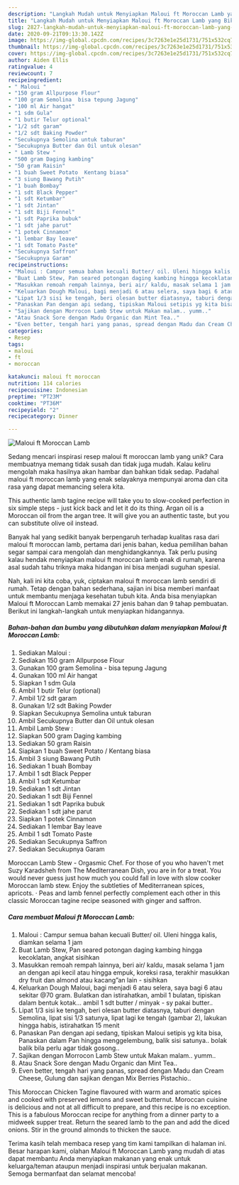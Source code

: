 ```yaml
---
description: "Langkah Mudah untuk Menyiapkan Maloui ft Moroccan Lamb yang Bikin Ngiler"
title: "Langkah Mudah untuk Menyiapkan Maloui ft Moroccan Lamb yang Bikin Ngiler"
slug: 2827-langkah-mudah-untuk-menyiapkan-maloui-ft-moroccan-lamb-yang-bikin-ngiler
date: 2020-09-21T09:13:30.142Z
image: https://img-global.cpcdn.com/recipes/3c7263e1e25d1731/751x532cq70/maloui-ft-moroccan-lamb-foto-resep-utama.jpg
thumbnail: https://img-global.cpcdn.com/recipes/3c7263e1e25d1731/751x532cq70/maloui-ft-moroccan-lamb-foto-resep-utama.jpg
cover: https://img-global.cpcdn.com/recipes/3c7263e1e25d1731/751x532cq70/maloui-ft-moroccan-lamb-foto-resep-utama.jpg
author: Aiden Ellis
ratingvalue: 4
reviewcount: 7
recipeingredient:
- " Maloui "
- "150 gram Allpurpose Flour"
- "100 gram Semolina  bisa tepung Jagung"
- "100 ml Air hangat"
- "1 sdm Gula"
- "1 butir Telur optional"
- "1/2 sdt garam"
- "1/2 sdt Baking Powder"
- "Secukupnya Semolina untuk taburan"
- "Secukupnya Butter dan Oil untuk olesan"
- " Lamb Stew "
- "500 gram Daging kambing"
- "50 gram Raisin"
- "1 buah Sweet Potato  Kentang biasa"
- "3 siung Bawang Putih"
- "1 buah Bombay"
- "1 sdt Black Pepper"
- "1 sdt Ketumbar"
- "1 sdt Jintan"
- "1 sdt Biji Fennel"
- "1 sdt Paprika bubuk"
- "1 sdt jahe parut"
- "1 potek Cinnamon"
- "1 lembar Bay leave"
- "1 sdt Tomato Paste"
- "Secukupnya Saffron"
- "Secukupnya Garam"
recipeinstructions:
- "Maloui : Campur semua bahan kecuali Butter/ oil. Uleni hingga kalis, diamkan selama 1 jam"
- "Buat Lamb Stew, Pan seared potongan daging kambing hingga kecoklatan, angkat sisihkan"
- "Masukkan remoah rempah lainnya, beri air/ kaldu, masak selama 1 jam an dengan api kecil atau hingga empuk, koreksi rasa, terakhir masukkan dry fruit dan almond atau kacang”an lain - sisihkan"
- "Keluarkan Dough Maloui, bagi menjadi 6 atau selera, saya bagi 6 atau sekitar @70 gram. Bulatkan dan istirahatkan, ambil 1 bulatan, tipiskan dalam bentuk kotak... ambil 1 sdt butter / minyak - sy pakai butter.."
- "Lipat 1/3 sisi ke tengah, beri olesan butter diatasnya, taburi dengan Semolina, lipat sisi 1/3 satunya, lipat lagi ke tengah (gambar 2), lakukan hingga habis, istirahatkan 15 menit"
- "Panaskan Pan dengan api sedang, tipiskan Maloui setipis yg kita bisa, Panaskan dalam Pan hingga menggelembung, balik sisi satunya.. bolak balik bila perlu agar tidak gosong.."
- "Sajikan dengan Morrocon Lamb Stew untuk Makan malam.. yumm.."
- "Atau Snack Sore dengan Madu Organic dan Mint Tea.."
- "Even better, tengah hari yang panas, spread dengan Madu dan Cream Cheese, Gulung dan sajikan dengan Mix Berries Pistachio.."
categories:
- Resep
tags:
- maloui
- ft
- moroccan

katakunci: maloui ft moroccan 
nutrition: 114 calories
recipecuisine: Indonesian
preptime: "PT23M"
cooktime: "PT36M"
recipeyield: "2"
recipecategory: Dinner

---
```



![Maloui ft Moroccan Lamb](https://img-global.cpcdn.com/recipes/3c7263e1e25d1731/751x532cq70/maloui-ft-moroccan-lamb-foto-resep-utama.jpg)

Sedang mencari inspirasi resep maloui ft moroccan lamb yang unik? Cara membuatnya memang tidak susah dan tidak juga mudah. Kalau keliru mengolah maka hasilnya akan hambar dan bahkan tidak sedap. Padahal maloui ft moroccan lamb yang enak selayaknya mempunyai aroma dan cita rasa yang dapat memancing selera kita.

This authentic lamb tagine recipe will take you to slow-cooked perfection in six simple steps - just kick back and let it do its thing. Argan oil is a Moroccan oil from the argan tree. It will give you an authentic taste, but you can substitute olive oil instead.

Banyak hal yang sedikit banyak berpengaruh terhadap kualitas rasa dari maloui ft moroccan lamb, pertama dari jenis bahan, kedua pemilihan bahan segar sampai cara mengolah dan menghidangkannya. Tak perlu pusing kalau hendak menyiapkan maloui ft moroccan lamb enak di rumah, karena asal sudah tahu triknya maka hidangan ini bisa menjadi suguhan spesial.


Nah, kali ini kita coba, yuk, ciptakan maloui ft moroccan lamb sendiri di rumah. Tetap dengan bahan sederhana, sajian ini bisa memberi manfaat untuk membantu menjaga kesehatan tubuh kita. Anda bisa menyiapkan Maloui ft Moroccan Lamb memakai 27 jenis bahan dan 9 tahap pembuatan. Berikut ini langkah-langkah untuk menyiapkan hidangannya.

<!--inarticleads1-->

##### Bahan-bahan dan bumbu yang dibutuhkan dalam menyiapkan Maloui ft Moroccan Lamb:

1. Sediakan  Maloui :
1. Sediakan 150 gram Allpurpose Flour
1. Gunakan 100 gram Semolina - bisa tepung Jagung
1. Gunakan 100 ml Air hangat
1. Siapkan 1 sdm Gula
1. Ambil 1 butir Telur (optional)
1. Ambil 1/2 sdt garam
1. Gunakan 1/2 sdt Baking Powder
1. Siapkan Secukupnya Semolina untuk taburan
1. Ambil Secukupnya Butter dan Oil untuk olesan
1. Ambil  Lamb Stew :
1. Siapkan 500 gram Daging kambing
1. Sediakan 50 gram Raisin
1. Siapkan 1 buah Sweet Potato / Kentang biasa
1. Ambil 3 siung Bawang Putih
1. Sediakan 1 buah Bombay
1. Ambil 1 sdt Black Pepper
1. Ambil 1 sdt Ketumbar
1. Sediakan 1 sdt Jintan
1. Sediakan 1 sdt Biji Fennel
1. Sediakan 1 sdt Paprika bubuk
1. Sediakan 1 sdt jahe parut
1. Siapkan 1 potek Cinnamon
1. Sediakan 1 lembar Bay leave
1. Ambil 1 sdt Tomato Paste
1. Sediakan Secukupnya Saffron
1. Sediakan Secukupnya Garam


Moroccan Lamb Stew - Orgasmic Chef. For those of you who haven&#39;t met Suzy Karadsheh from The Mediterranean Dish, you are in for a treat. You would never guess just how much you could fall in love with slow cooker Moroccan lamb stew. Enjoy the subtleties of Mediterranean spices, apricots. · Peas and lamb fennel perfectly complement each other in this classic Moroccan tagine recipe seasoned with ginger and saffron. 

<!--inarticleads2-->

##### Cara membuat Maloui ft Moroccan Lamb:

1. Maloui : Campur semua bahan kecuali Butter/ oil. Uleni hingga kalis, diamkan selama 1 jam
1. Buat Lamb Stew, Pan seared potongan daging kambing hingga kecoklatan, angkat sisihkan
1. Masukkan remoah rempah lainnya, beri air/ kaldu, masak selama 1 jam an dengan api kecil atau hingga empuk, koreksi rasa, terakhir masukkan dry fruit dan almond atau kacang”an lain - sisihkan
1. Keluarkan Dough Maloui, bagi menjadi 6 atau selera, saya bagi 6 atau sekitar @70 gram. Bulatkan dan istirahatkan, ambil 1 bulatan, tipiskan dalam bentuk kotak... ambil 1 sdt butter / minyak - sy pakai butter..
1. Lipat 1/3 sisi ke tengah, beri olesan butter diatasnya, taburi dengan Semolina, lipat sisi 1/3 satunya, lipat lagi ke tengah (gambar 2), lakukan hingga habis, istirahatkan 15 menit
1. Panaskan Pan dengan api sedang, tipiskan Maloui setipis yg kita bisa, Panaskan dalam Pan hingga menggelembung, balik sisi satunya.. bolak balik bila perlu agar tidak gosong..
1. Sajikan dengan Morrocon Lamb Stew untuk Makan malam.. yumm..
1. Atau Snack Sore dengan Madu Organic dan Mint Tea..
1. Even better, tengah hari yang panas, spread dengan Madu dan Cream Cheese, Gulung dan sajikan dengan Mix Berries Pistachio..


This Moroccan Chicken Tagine flavoured with warm and aromatic spices and cooked with preserved lemons and sweet butternut. Moroccan cuisine is delicious and not at all difficult to prepare, and this recipe is no exception. This is a fabulous Moroccan recipe for anything from a dinner party to a midweek supper treat. Return the seared lamb to the pan and add the diced onions. Stir in the ground almonds to thicken the sauce. 

Terima kasih telah membaca resep yang tim kami tampilkan di halaman ini. Besar harapan kami, olahan Maloui ft Moroccan Lamb yang mudah di atas dapat membantu Anda menyiapkan makanan yang enak untuk keluarga/teman ataupun menjadi inspirasi untuk berjualan makanan. Semoga bermanfaat dan selamat mencoba!
